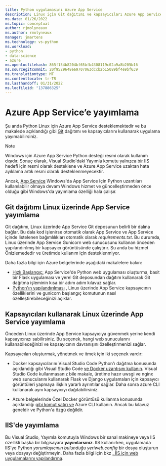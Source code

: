 ```yaml
---
title: Python uygulamasını Azure App Service
description: Linux için Git dağıtımı ve kapsayıcıları Azure App Service IIS'ye dağıtma dahil olmak üzere python uygulamasını yayımlama seçenekleri.
ms.date: 01/26/2022
ms.topic: conceptual
author: rjmolyneaux
ms.author: rmolyneaux
manager: jmartens
ms.technology: vs-python
ms.workload:
- python
- data-science
- azure
ms.openlocfilehash: 865f154b8204bf65bfb4308119c02a9a8b205b16
ms.sourcegitcommit: 20f9529648e69707063dccb2b15089bf4e9bf639
ms.translationtype: MT
ms.contentlocale: tr-TR
ms.lasthandoff: 01/31/2022
ms.locfileid: "137886325"
---
```

# <a name="publish-to-azure-app-service"></a>Azure App Service’e yayımlama

Şu anda Python Linux için Azure App Service desteklemektedir ve bu makalede açıklandığı gibi [Git](#publish-to-app-service-on-linux-using-git-deploy) dağıtımı ve kapsayıcılarını kullanarak uygulama yayımabilirsiniz.[](#publish-to-app-service-on-linux-using-containers)

> [!Note]
> Windows için Azure App Service Python desteği resmi olarak kullanım dışıdır. Sonuç olarak, Visual Studio'daki Yayımla komutu yalnızca [bir IIS](#publish-to-iis) hedefi için resmi olarak desteklene ve Azure App Service uzaktan hata ayıklama artık resmi olarak desteklenmeyecektir.
>
> Ancak, [App Service](publish-to-app-service-windows.md) Windows'da App Service Için Python uzantıları kullanılabilir olmaya devam Windows hizmet ve güncelleştirmeden önce olduğu gibi Windows'da yayımlama özelliği hala çalışır.

## <a name="publish-to-app-service-on-linux-using-git-deploy"></a>Git dağıtımı Linux üzerinde App Service yayımlama

Git dağıtımı, Linux üzerinde App Service Git deposunun belirli bir dalına bağlar. Bu dala kod işlenirse otomatik olarak App Service ve App Service içinde listelenen bağımlılıkları otomatik olarak *requirements.txt*. Bu durumda, Linux üzerinde App Service Gunicorn web sunucusunu kullanan önceden yapılandırılmış bir kapsayıcı görüntüsünde çalıştırır. Şu anda bu hizmet Önizlemededir ve üretimde kullanım için desteklenmiyor.

Daha fazla bilgi için Azure belgelerinde aşağıdaki makalelere bakın:

- [Hızlı Başlangıç:](/azure/app-service/containers/quickstart-python?toc=%2Fpython%2Fazure%2FTOC.json) App Service'de Python web uygulaması oluşturma, basit bir Flask uygulaması ve yerel Git deposundan dağıtım kullanarak Git dağıtma işleminin kısa bir adım adım kılavuz sağlar.
- [Python'ın yapılandırılması](/azure/app-service/containers/how-to-configure-python) , Linux üzerinde App Service kapsayıcının özelliklerini ve gunicorn başlangıç komutunun nasıl özelleştirebileceğinizi açıklar.

## <a name="publish-to-app-service-on-linux-using-containers"></a>Kapsayıcıları kullanarak Linux üzerinde App Service yayımlama

Önceden Linux üzerinde App Service kapsayıcıya güvenmek yerine kendi kapsayıcınızı sabilirsiniz. Bu seçenek, hangi web sunucularını kullanabileceğinizi ve kapsayıcının davranışını özelleştirmenizi sağlar.

Kapsayıcıları oluşturmak, yönetmek ve itmek için iki seçenek vardır:

- Docker kapsayıcılarını Visual Studio Code Python'ı dağıtma konusunda açıklandığı gibi Visual Studio Code [ve Docker uzantısını kullanın](https://code.visualstudio.com/docs/python/tutorial-deploy-containers). Visual Studio Code kullanmasanız bile makale, üretime hazır uwsgi ve nginx web sunucularını kullanarak Flask ve Django uygulamaları için kapsayıcı görüntüleri yapmaya ilişkin yararlı ayrıntılar sağlar. Daha sonra azure CLI kullanarak aynı kapsayıcıyı dağıtabilirsiniz.

- Azure belgelerinde Özel Docker görüntüsü kullanma konusunda açıklandığı [gibi komut satırı ve](/azure/app-service/containers/tutorial-custom-docker-image) Azure CLI kullanın. Ancak bu kılavuz geneldir ve Python'a özgü değildir.

## <a name="publish-to-iis"></a>IIS'de yayımlama

Bu Visual Studio, Yayımla komutuyla Windows bir sanal makineye veya IIS özellikli başka bir bilgisayara **yayımlarsınız**. IIS kullanırken, uygulamada IIS'ye Python *yorumlayıcının bulunduğu yeriweb.config* bir dosya oluşturun veya dosyayı değiştirmeyin. Daha fazla bilgi için bkz [. IIS için web uygulamalarını yapılandırma](configure-web-apps-for-iis-windows.md).
